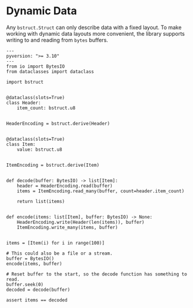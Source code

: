 # Dynamic Data

Any `bstruct.Struct` can only describe data with a fixed layout.
To make working with dynamic data layouts more convenient, the library supports writing to and reading from `bytes` buffers.

```{testcode}
---
pyversion: ">= 3.10"
---
from io import BytesIO
from dataclasses import dataclass

import bstruct


@dataclass(slots=True)
class Header:
    item_count: bstruct.u8


HeaderEncoding = bstruct.derive(Header)


@dataclass(slots=True)
class Item:
    value: bstruct.u8


ItemEncoding = bstruct.derive(Item)


def decode(buffer: BytesIO) -> list[Item]:
    header = HeaderEncoding.read(buffer)
    items = ItemEncoding.read_many(buffer, count=header.item_count)

    return list(items)


def encode(items: list[Item], buffer: BytesIO) -> None:
    HeaderEncoding.write(Header(len(items)), buffer)
    ItemEncoding.write_many(items, buffer)


items = [Item(i) for i in range(100)]

# This could also be a file or a stream.
buffer = BytesIO()
encode(items, buffer)

# Reset buffer to the start, so the decode function has something to read.
buffer.seek(0)
decoded = decode(buffer)

assert items == decoded
```
